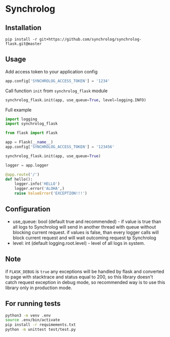 # Synchrolog

## Installation
`pip install -r git+https://github.com/synchrolog/synchrolog-flask.git@master`

## Usage

Add access token to your application config

```python
app.config['SYNCHROLOG_ACCESS_TOKEN'] = '1234'
```

Call function `init` from `synchrolog_flask` module
```python
synchrolog_flask.init(app, use_queue=True, level=logging.INFO)
```

Full example
```python
import logging
import synchrolog_flask

from flask import Flask

app = Flask(__name__)
app.config['SYNCHROLOG_ACCESS_TOKEN'] = '123456'

synchrolog_flask.init(app, use_queue=True)

logger = app.logger

@app.route('/')
def hello():
    logger.info('HELLO')
    logger.error('ALOHA',)
    raise ValueError('EXCEPTION!!!')
```

## Configuration
 * use_queue: bool (default true and recommended) - if value is true than all logs to Synchrolog 
 will send in another thread with queue without blocking current request.
 if values is false, than every logger calls will block current request and will wait outcoming 
 request tp Synchrolog
 * level: int (default logging.root.level) - level of all logs in system.

## Note
if `FLASK_DEBUG` is `true` any exceptions will be handled by flask and 
converted to page with stacktrace and status equal to 200, so this library doesn't 
catch request exception in debug mode, so recommended way is to use this library only 
in production mode.

## For running tests
```bash
python3 -m venv .env
source .env/bin/activate
pip install -r requimements.txt
python -m unittest test/test.py
```